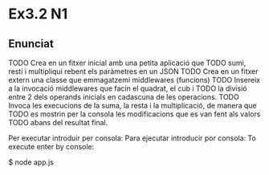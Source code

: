 # Ex3.2 N1

## Enunciat
TODO Crea en un fitxer inicial amb una petita aplicació que 
TODO sumi, resti i multipliqui rebent els paràmetres en un JSON
TODO Crea en un fitxer extern una classe que emmagatzemi middlewares (funcions)
TODO Insereix a la invocació middlewares que facin el quadrat, el cub i 
TODO la divisió entre 2 dels operands inicials en cadascuna de les operacions.
TODO  Invoca les execucions de la suma, la resta i la multiplicació, de manera que 
TODO es mostrin per la consola les modificacions que es van fent als valors 
TODO abans del resultat final.


Per executar introduir per consola:
Para ejecutar introducir por consola:
To execute enter by console:

   $ node app.js